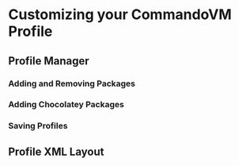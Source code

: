# Customizing your CommandoVM Profile

## Profile Manager

### Adding and Removing Packages

### Adding Chocolatey Packages

### Saving Profiles

## Profile XML Layout
